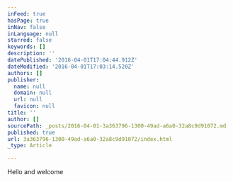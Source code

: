 ```yaml
---
inFeed: true
hasPage: true
inNav: false
inLanguage: null
starred: false
keywords: []
description: ''
datePublished: '2016-04-01T17:04:44.912Z'
dateModified: '2016-04-01T17:03:14.520Z'
authors: []
publisher:
  name: null
  domain: null
  url: null
  favicon: null
title: ''
author: []
sourcePath: _posts/2016-04-01-3a363796-1300-49ad-a6a0-32a8c9d91072.md
published: true
url: 3a363796-1300-49ad-a6a0-32a8c9d91072/index.html
_type: Article

---
```

Hello and welcome